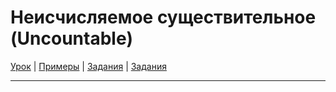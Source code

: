 # Неисчисляемое существительное (Uncountable)

[Урок](https://youtu.be/23NxYJZDyLo) | [Примеры](https://youtu.be/_Eob-Vcj-ks) | [Задания](http://ok-tests.ru/unit-67-red/) | [Задания](http://okaudio.ru/grammar66-1)

---